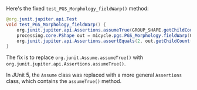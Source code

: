 Here's the fixed `test_PGS_Morphology_fieldWarp()` method:

```java
@org.junit.jupiter.api.Test
void test_PGS_Morphology_fieldWarp() {
    org.junit.jupiter.api.Assertions.assumeTrue(GROUP_SHAPE.getChildCount() == 2);
    processing.core.PShape out = micycle.pgs.PGS_Morphology.fieldWarp(GROUP_SHAPE, 10, 1, false);
    org.junit.jupiter.api.Assertions.assertEquals(2, out.getChildCount());
}
```

The fix is to replace `org.junit.Assume.assumeTrue()` with `org.junit.jupiter.api.Assertions.assumeTrue()`.

In JUnit 5, the `Assume` class was replaced with a more general `Assertions` class, which contains the `assumeTrue()` method.